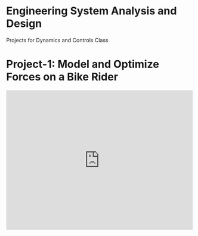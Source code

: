 # Engineering System Analysis and Design 
Projects for Dynamics and Controls Class

# Project-1: Model and Optimize Forces on a Bike Rider
<embed src="https://github.com/ghimiremukesh/Engineering-System-Analysis-and-Design/tree/master/Project_One/Project_One.pdf" width="500" height="375" 
 type="application/pdf">
